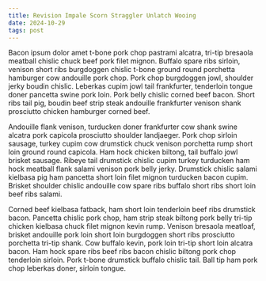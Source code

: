 ```yaml
---
title: Revision Impale Scorn Straggler Unlatch Wooing
date: 2024-10-29
tags: post
---
```


Bacon ipsum dolor amet t-bone pork chop pastrami alcatra, tri-tip bresaola meatball chislic chuck beef pork filet mignon.  Buffalo spare ribs sirloin, venison short ribs burgdoggen chislic t-bone ground round porchetta hamburger cow andouille pork chop.  Pork chop burgdoggen jowl, shoulder jerky boudin chislic.  Leberkas cupim jowl tail frankfurter, tenderloin tongue doner pancetta swine pork loin.  Pork belly chislic corned beef bacon.  Short ribs tail pig, boudin beef strip steak andouille frankfurter venison shank prosciutto chicken hamburger corned beef.

Andouille flank venison, turducken doner frankfurter cow shank swine alcatra pork capicola prosciutto shoulder landjaeger.  Pork chop sirloin sausage, turkey cupim cow drumstick chuck venison porchetta rump short loin ground round capicola.  Ham hock chicken biltong, tail buffalo jowl brisket sausage.  Ribeye tail drumstick chislic cupim turkey turducken ham hock meatball flank salami venison pork belly jerky.  Drumstick chislic salami kielbasa pig ham pancetta short loin filet mignon turducken bacon cupim.  Brisket shoulder chislic andouille cow spare ribs buffalo short ribs short loin beef ribs salami.

Corned beef kielbasa fatback, ham short loin tenderloin beef ribs drumstick bacon.  Pancetta chislic pork chop, ham strip steak biltong pork belly tri-tip chicken kielbasa chuck filet mignon kevin rump.  Venison bresaola meatloaf, brisket andouille pork loin short loin burgdoggen short ribs prosciutto porchetta tri-tip shank.  Cow buffalo kevin, pork loin tri-tip short loin alcatra bacon.  Ham hock spare ribs beef ribs bacon chislic biltong pork chop tenderloin sirloin.  Pork t-bone drumstick buffalo chislic tail.  Ball tip ham pork chop leberkas doner, sirloin tongue.